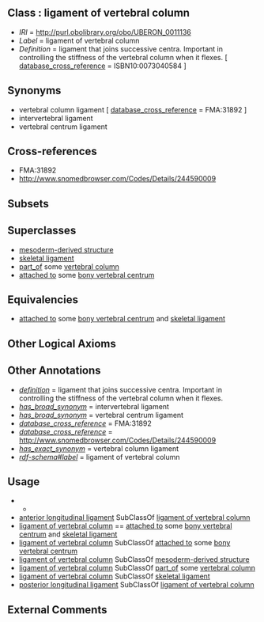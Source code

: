 
## Class : ligament of vertebral column

 * *IRI* = http://purl.obolibrary.org/obo/UBERON_0011136
 * *Label* = ligament of vertebral column
 * *Definition* = ligament that joins successive centra. Important in controlling the stiffness of the vertebral column when it flexes. [ [database_cross_reference](../../ef/oboInOwl#hasDbXref.md) = ISBN10:0073040584 ]

## Synonyms

 * vertebral column ligament [ [database_cross_reference](../../ef/oboInOwl#hasDbXref.md) = FMA:31892 ]
 * intervertebral ligament
 * vertebral centrum ligament

## Cross-references

 * FMA:31892
 * http://www.snomedbrowser.com/Codes/Details/244590009

## Subsets


## Superclasses

 * [mesoderm-derived structure](../../UBERON/20/UBERON_0004120.md)
 * [skeletal ligament](../../UBERON/46/UBERON_0008846.md)
 * [part_of](../../BFO/50/BFO_0000050.md) some [vertebral column](../../UBERON/30/UBERON_0001130.md)
 * [attached to](../../RO/71/RO_0002371.md) some [bony vertebral centrum](../../UBERON/75/UBERON_0001075.md)

## Equivalencies

 * [attached to](../../RO/71/RO_0002371.md) some [bony vertebral centrum](../../UBERON/75/UBERON_0001075.md) and [skeletal ligament](../../UBERON/46/UBERON_0008846.md)

## Other Logical Axioms


## Other Annotations

 * *[definition](../../IAO/15/IAO_0000115.md)* = ligament that joins successive centra. Important in controlling the stiffness of the vertebral column when it flexes.
 * *[has_broad_synonym](../../ym/oboInOwl#hasBroadSynonym.md)* = intervertebral ligament
 * *[has_broad_synonym](../../ym/oboInOwl#hasBroadSynonym.md)* = vertebral centrum ligament
 * *[database_cross_reference](../../ef/oboInOwl#hasDbXref.md)* = FMA:31892
 * *[database_cross_reference](../../ef/oboInOwl#hasDbXref.md)* = http://www.snomedbrowser.com/Codes/Details/244590009
 * *[has_exact_synonym](../../ym/oboInOwl#hasExactSynonym.md)* = vertebral column ligament
 * *[rdf-schema#label](../../el/rdf-schema#label.md)* = ligament of vertebral column

## Usage

 * -
 * [anterior longitudinal ligament](../../UBERON/19/UBERON_0035419.md) SubClassOf [ligament of vertebral column](../../UBERON/36/UBERON_0011136.md)
 * [ligament of vertebral column](../../UBERON/36/UBERON_0011136.md) == [attached to](../../RO/71/RO_0002371.md) some [bony vertebral centrum](../../UBERON/75/UBERON_0001075.md) and [skeletal ligament](../../UBERON/46/UBERON_0008846.md)
 * [ligament of vertebral column](../../UBERON/36/UBERON_0011136.md) SubClassOf [attached to](../../RO/71/RO_0002371.md) some [bony vertebral centrum](../../UBERON/75/UBERON_0001075.md)
 * [ligament of vertebral column](../../UBERON/36/UBERON_0011136.md) SubClassOf [mesoderm-derived structure](../../UBERON/20/UBERON_0004120.md)
 * [ligament of vertebral column](../../UBERON/36/UBERON_0011136.md) SubClassOf [part_of](../../BFO/50/BFO_0000050.md) some [vertebral column](../../UBERON/30/UBERON_0001130.md)
 * [ligament of vertebral column](../../UBERON/36/UBERON_0011136.md) SubClassOf [skeletal ligament](../../UBERON/46/UBERON_0008846.md)
 * [posterior longitudinal ligament](../../UBERON/46/UBERON_0035246.md) SubClassOf [ligament of vertebral column](../../UBERON/36/UBERON_0011136.md)

## External Comments

